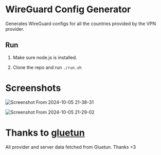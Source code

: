 # WireGuard Config Generator

Generates WireGuard configs for all the countries provided by the VPN provider. 

## Run

1) Make sure node.js is installed.

2) Clone the repo and run `./run.sh`

# Screenshots

![Screenshot From 2024-10-05 21-38-31](https://github.com/user-attachments/assets/38360bcd-45d6-4b50-afe0-19ef985addaf)

![Screenshot From 2024-10-05 21-29-02](https://github.com/user-attachments/assets/f9605483-f316-42f9-9e3b-4de35823fdc8)

# Thanks to [gluetun](https://github.com/qdm12/gluetun)

All provider and server data fetched from Gluetun. Thanks <3
